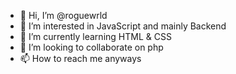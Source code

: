 - 👋 Hi, I’m @roguewrld 
- 👀 I’m interested in JavaScript and mainly Backend
- 🌱 I’m currently learning HTML & CSS
- 💞️ I’m looking to collaborate on php
- 📫 How to reach me anyways

<!---
roguewrld/roguewrld is a ✨ special ✨ repository because its `README.md` (this file) appears on your GitHub profile.
You can click the Preview link to take a look at your changes.
--->
